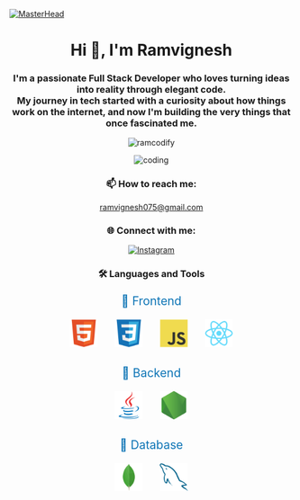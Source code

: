 <!-- Banner -->
[![MasterHead](https://miro.medium.com/v2/resize:fit:4800/format:webp/0*x4rQFjfi0iK3gS1T.gif)](https://github.com/ramcodify)

<h1 align="center">Hi 👋, I'm Ramvignesh</h1>

<h3 align="center">
  I'm a passionate Full Stack Developer who loves turning ideas into reality through elegant code.  
  <br />
  My journey in tech started with a curiosity about how things work on the internet,  
  and now I'm building the very things that once fascinated me.
</h3>

<!-- Profile Views -->
<p align="center">
  <img src="https://komarev.com/ghpvc/?username=ramcodify&label=Profile%20views&color=0e75b6&style=flat" alt="ramcodify" />
</p>

<!-- Coding GIF -->
<p align="center">
  <img src="https://user-images.githubusercontent.com/74038190/229223263-cf2e4b07-2615-4f87-9c38-e37600f8381a.gif" alt="coding" width="400" />
</p>

<!-- Contact -->
<h3 align="center">📫 How to reach me:</h3>
<p align="center">
  <a href="mailto:ramvignesh075@gmail.com">ramvignesh075@gmail.com</a>
</p>

<!-- Social -->
<h3 align="center">🌐 Connect with me:</h3>
<p align="center">
  <a href="https://instagram.com/raamvignesh" target="_blank">
    <img src="https://raw.githubusercontent.com/rahuldkjain/github-profile-readme-generator/master/src/images/icons/Social/instagram.svg" alt="Instagram" height="30" width="40" />
  </a>
</p>

<!-- Languages and Tools -->
<h3 align="center">🛠️ Languages and Tools</h3>

<style>
  .section-title {
    text-align: center;
    font-size: 1.3rem;
    color: #0e75b6;
    margin-top: 20px;
    margin-bottom: 10px;
  }
  .tool-grid {
    display: flex;
    justify-content: center;
    flex-wrap: wrap;
    gap: 30px;
    padding: 10px 0;
  }
  .tool-grid a img {
    width: 50px;
    height: 50px;
    transition: transform 0.2s ease;
  }
  .tool-grid a:hover img {
    transform: scale(1.2);
  }
</style>

<!-- Frontend -->
<div class="section-title">🎨 Frontend</div>
<div class="tool-grid">
  <a href="https://www.w3.org/html/" target="_blank">
    <img src="https://raw.githubusercontent.com/devicons/devicon/master/icons/html5/html5-original.svg" alt="HTML" />
  </a>
  <a href="https://www.w3schools.com/css/" target="_blank">
    <img src="https://raw.githubusercontent.com/devicons/devicon/master/icons/css3/css3-original.svg" alt="CSS" />
  </a>
  <a href="https://developer.mozilla.org/en-US/docs/Web/JavaScript" target="_blank">
    <img src="https://raw.githubusercontent.com/devicons/devicon/master/icons/javascript/javascript-original.svg" alt="JavaScript" />
  </a>
  <a href="https://reactjs.org/" target="_blank">
    <img src="https://raw.githubusercontent.com/devicons/devicon/master/icons/react/react-original.svg" alt="React" />
  </a>
</div>

<!-- Backend -->
<div class="section-title">🧩 Backend</div>
<div class="tool-grid">
  <a href="https://www.java.com" target="_blank">
    <img src="https://raw.githubusercontent.com/devicons/devicon/master/icons/java/java-original.svg" alt="Java" />
  </a>
  <a href="https://nodejs.org/" target="_blank">
    <img src="https://raw.githubusercontent.com/devicons/devicon/master/icons/nodejs/nodejs-original.svg" alt="Node.js" />
  </a>
</div>

<!-- Database -->
<div class="section-title">💾 Database</div>
<div class="tool-grid">
  <a href="https://www.mongodb.com/" target="_blank">
    <img src="https://raw.githubusercontent.com/devicons/devicon/master/icons/mongodb/mongodb-original.svg" alt="MongoDB" />
  </a>
  <a href="https://www.mysql.com/" target="_blank">
    <img src="https://raw.githubusercontent.com/devicons/devicon/master/icons/mysql/mysql-original.svg" alt="MySQL" />
  </a>
</div>

